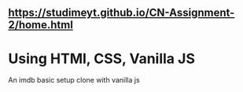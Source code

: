 ## https://studimeyt.github.io/CN-Assignment-2/home.html

# Using HTMl, CSS, Vanilla JS

An imdb basic setup clone with vanilla js
